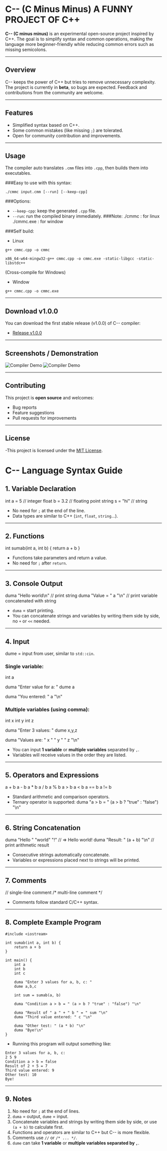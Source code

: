 # C-- (C Minus Minus) A FUNNY PROJECT OF C++

**C-- (C minus minus)** is an experimental open-source project inspired by C++.
The goal is to simplify syntax and common operations, making the language more beginner-friendly while reducing common errors such as missing semicolons.

---

## Overview
C-- keeps the power of C++ but tries to remove unnecessary complexity. 
The project is currently in **beta**, so bugs are expected. Feedback and contributions from the community are welcome.

---

## Features
- Simplified syntax based on C++.
- Some common mistakes (like missing `;`) are tolerated.
- Open for community contribution and improvements.

---

## Usage
The compiler auto translates `.cmm` files into `.cpp`, then builds them into executables.

###Easy to use with this syntax:
```
./cmmc input.cmm [--run] [--keep-cpp]
```
###Options:
- `--keep-cpp`: keep the generated `.cpp` file.
- `--run`: run the compiled binary immediately.
###Note:
./cmmc : for linux
./cmmc.exe : for window

###Self build: 
- Linux 
```
g++ cmmc.cpp -o cmmc
```
```
x86_64-w64-mingw32-g++ cmmc.cpp -o cmmc.exe -static-libgcc -static-libstdc++
```
(Cross-compile for Windows)
- Window
```
g++ cmmc.cpp -o cmmc.exe
```
---

## Download v1.0.0

You can download the first stable release (v1.0.0) of C-- compiler:

- [Release v1.0.0](https://github.com/dotlinux26/cmmc_project/releases/tag/v1.0.0)

---

## Screenshots / Demonstration
![Compiler Demo](docs/demo.png)
![Compiler Demo](docs/demo2.png)

---

## Contributing
This project is **open source** and welcomes:
- Bug reports
- Feature suggestions
- Pull requests for improvements

---

## License

-This project is licensed under the [MIT License](https://opensource.org/licenses/MIT).


# C-- Language Syntax Guide

## 1. Variable Declaration
int a = 5        // integer
float b = 3.2    // floating point
string s = "hi"  // string
- No need for `;` at the end of the line.
- Data types are similar to C++ (`int`, `float`, `string`...).

---

## 2. Functions
int sumab(int a, int b) {
    return a + b
}
- Functions take parameters and return a value.
- No need for `;` after `return`.

---

## 3. Console Output
duma "Hello world\n"      // print string
duma "Value = " a "\n"    // print variable concatenated with string
- `duma` = start printing.
- You can concatenate strings and variables by writing them side by side, no `+` or `<<` needed.

---

## 4. Input
dume = input from user, similar to `std::cin`.

### Single variable:
int a

duma "Enter value for a: "
dume a

duma "You entered: " a "\n"

### Multiple variables (using comma):
int x
int y
int z

duma "Enter 3 values: "
dume x,y,z

duma "Values are: " x " " y " " z "\n"

- You can input **1 variable** or **multiple variables** separated by `,`.
- Variables will receive values in the order they are listed.

---

## 5. Operators and Expressions
a + b
a - b
a * b
a / b
a % b
a > b
a < b
a == b
a != b
- Standard arithmetic and comparison operators.
- Ternary operator is supported:
duma "a > b = " (a > b ? "true" : "false") "\n"

---

## 6. String Concatenation
duma "Hello " "world" "!"        // => Hello world!
duma "Result: " (a + b) "\n"     // print arithmetic result
- Consecutive strings automatically concatenate.
- Variables or expressions placed next to strings will be printed.

---

## 7. Comments
// single-line comment
/* 
   multi-line comment
*/
- Comments follow standard C/C++ syntax.

---

## 8. Complete Example Program

```
#include <iostream>

int sumab(int a, int b) {
    return a + b
}

int main() {
    int a
    int b
    int c

    duma "Enter 3 values for a, b, c: "
    dume a,b,c

    int sum = sumab(a, b)

    duma "Condition a > b = " (a > b ? "true" : "false") "\n"

    duma "Result of " a " + " b " = " sum "\n"
    duma "Third value entered: " c "\n"

    duma "Other test: " (a * b) "\n"
    duma "Bye!\n"
}
```
- Running this program will output something like:
```
Enter 3 values for a, b, c:
2 5 9
Condition a > b = false
Result of 2 + 5 = 7
Third value entered: 9
Other test: 10
Bye!
```
---

## 9. Notes
1. No need for `;` at the end of lines.
2. `duma` = output, `dume` = input.
3. Concatenate variables and strings by writing them side by side, or use `(a + b)` to calculate first.
4. Functions and operators are similar to C++ but C-- is more flexible.
5. Comments use `//` or `/* ... */`.
6. `dume` can take **1 variable** or **multiple variables separated by `,`**.
